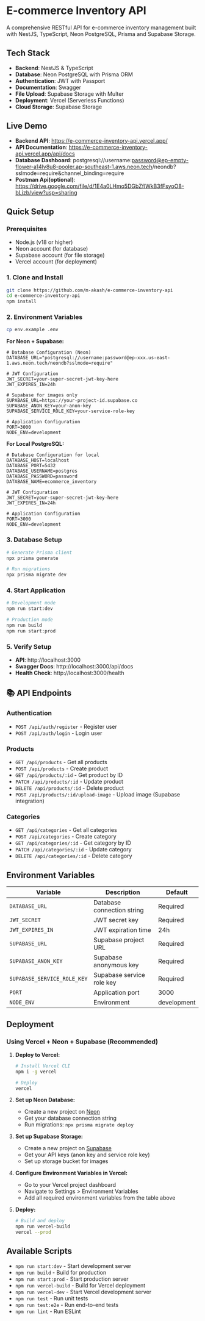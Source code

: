 # E-commerce Inventory API

A comprehensive RESTful API for e-commerce inventory management built with NestJS, TypeScript, Neon PostgreSQL, Prisma and Supabase Storage.

## Tech Stack

- **Backend**: NestJS & TypeScript
- **Database**: Neon PostgreSQL with Prisma ORM
- **Authentication**: JWT with Passport
- **Documentation**: Swagger
- **File Upload**: Supabase Storage with Multer
- **Deployment**: Vercel (Serverless Functions)
- **Cloud Storage**: Supabase Storage

## Live Demo

- **Backend API**: https://e-commerce-inventory-api.vercel.app/
- **API Documentation**: https://e-commerce-inventory-api.vercel.app/api/docs
- **Database Dashboard**: postgresql://username:password@ep-empty-flower-a14lv8u8-pooler.ap-southeast-1.aws.neon.tech/neondb?sslmode=require&channel_binding=require
- **Postman Api(optional)**: https://drive.google.com/file/d/1E4a0LHmo5DGbZflWkB3fFsyoO8-bLjzb/view?usp=sharing

## Quick Setup

### Prerequisites

- Node.js (v18 or higher)
- Neon account (for database)
- Supabase account (for file storage)
- Vercel account (for deployment)

### 1. Clone and Install

```bash
git clone https://github.com/m-akash/e-commerce-inventory-api
cd e-commerce-inventory-api
npm install
```

### 2. Environment Variables

```bash
cp env.example .env
```

**For Neon + Supabase:**

```env
# Database Configuration (Neon)
DATABASE_URL="postgresql://username:password@ep-xxx.us-east-1.aws.neon.tech/neondb?sslmode=require"

# JWT Configuration
JWT_SECRET=your-super-secret-jwt-key-here
JWT_EXPIRES_IN=24h

# Supabase for images only
SUPABASE_URL=https://your-project-id.supabase.co
SUPABASE_ANON_KEY=your-anon-key
SUPABASE_SERVICE_ROLE_KEY=your-service-role-key

# Application Configuration
PORT=3000
NODE_ENV=development
```

**For Local PostgreSQL:**

```env
# Database Configuration for local
DATABASE_HOST=localhost
DATABASE_PORT=5432
DATABASE_USERNAME=postgres
DATABASE_PASSWORD=password
DATABASE_NAME=ecommerce_inventory

# JWT Configuration
JWT_SECRET=your-super-secret-jwt-key-here
JWT_EXPIRES_IN=24h

# Application Configuration
PORT=3000
NODE_ENV=development
```

### 3. Database Setup

```bash
# Generate Prisma client
npx prisma generate

# Run migrations
npx prisma migrate dev
```

### 4. Start Application

```bash
# Development mode
npm run start:dev

# Production mode
npm run build
npm run start:prod
```

### 5. Verify Setup

- **API**: http://localhost:3000
- **Swagger Docs**: http://localhost:3000/api/docs
- **Health Check**: http://localhost:3000/health

## 📚 API Endpoints

### Authentication

- `POST /api/auth/register` - Register user
- `POST /api/auth/login` - Login user

### Products

- `GET /api/products` - Get all products
- `POST /api/products` - Create product
- `GET /api/products/:id` - Get product by ID
- `PATCH /api/products/:id` - Update product
- `DELETE /api/products/:id` - Delete product
- `POST /api/products/:id/upload-image` - Upload image (Supabase integration)

### Categories

- `GET /api/categories` - Get all categories
- `POST /api/categories` - Create category
- `GET /api/categories/:id` - Get category by ID
- `PATCH /api/categories/:id` - Update category
- `DELETE /api/categories/:id` - Delete category

## Environment Variables

| Variable                    | Description                | Default     |
| --------------------------- | -------------------------- | ----------- |
| `DATABASE_URL`              | Database connection string | Required    |
| `JWT_SECRET`                | JWT secret key             | Required    |
| `JWT_EXPIRES_IN`            | JWT expiration time        | 24h         |
| `SUPABASE_URL`              | Supabase project URL       | Required    |
| `SUPABASE_ANON_KEY`         | Supabase anonymous key     | Required    |
| `SUPABASE_SERVICE_ROLE_KEY` | Supabase service role key  | Required    |
| `PORT`                      | Application port           | 3000        |
| `NODE_ENV`                  | Environment                | development |

## Deployment

### Using Vercel + Neon + Supabase (Recommended)

1. **Deploy to Vercel:**

   ```bash
   # Install Vercel CLI
   npm i -g vercel

   # Deploy
   vercel
   ```

2. **Set up Neon Database:**
   - Create a new project on [Neon](https://neon.tech)
   - Get your database connection string
   - Run migrations: `npx prisma migrate deploy`

3. **Set up Supabase Storage:**
   - Create a new project on [Supabase](https://supabase.com)
   - Get your API keys (anon key and service role key)
   - Set up storage bucket for images

4. **Configure Environment Variables in Vercel:**
   - Go to your Vercel project dashboard
   - Navigate to Settings > Environment Variables
   - Add all required environment variables from the table above

5. **Deploy:**
   ```bash
   # Build and deploy
   npm run vercel-build
   vercel --prod
   ```

## Available Scripts

- `npm run start:dev` - Start development server
- `npm run build` - Build for production
- `npm run start:prod` - Start production server
- `npm run vercel-build` - Build for Vercel deployment
- `npm run vercel-dev` - Start Vercel development server
- `npm run test` - Run unit tests
- `npm run test:e2e` - Run end-to-end tests
- `npm run lint` - Run ESLint
